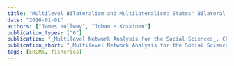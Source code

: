 ```yaml
---
title: "Multilevel Bilateralism and Multilateralism: States' Bilateral and Multilateral Fisheries Treaties and Their Secretariats"
date: "2016-01-01"
authors: ["James Hollway", "Johan H Koskinen"]
publication_types: ["6"]
publication: "_Multilevel Network Analysis for the Social Sciences_. Cham: Springer International Publishing, _pp. 315--332_, https://doi.org/10.1007/978-3-319-24520-1_13"
publication_short: "_Multilevel Network Analysis for the Social Sciences_. Cham: Springer International Publishing, _pp. 315--332_, https://doi.org/10.1007/978-3-319-24520-1_13"
tags: [ERGMs, fisheries]
---
```

